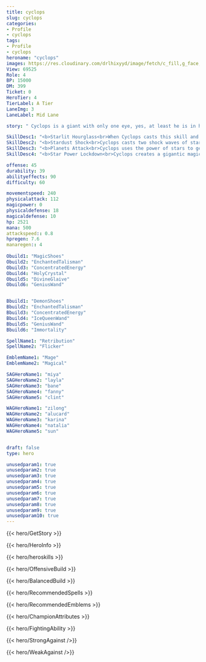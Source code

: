 ```yaml
---
title: cyclops
slug: cyclops
categories: 
- Profile 
- cyclops
tags: 
- Profile
- cyclops
heroname: "cyclops"
images: https://res.cloudinary.com/drlhixyyd/image/fetch/c_fill,g_face,f_auto/https://cdn2-build.mobagenie.my.id/p/images/banner/full/cyclops.jpg
View: 69525 
Role: 4 
BP: 15000
DM: 399 
Ticket: 0 
HeroTier: 4 
TierLabel: A Tier 
LaneImg: 3
LaneLabel: Mid Lane 

story: " Cyclops is a giant with only one eye, yes, at least he is in his own homeland. Cyclops were obsessed with stars and skies when he was little. He watched all days and nights and discovered the truth that planets were moving all the time. And this kind of movements, it contains unbelievable magic power. With an hourglass to load and control this kind of power, he became the famous \'Starsoul Magician\' in his homeland. Planetary movements will never stop, hence his strength is extremely powerful and invincible, which, however, made him feel lonely. One day, Cyclops arrived at the Land of Dawn during his space travel and he found out in surprise that there were so many strong opponents waiting him to defeat. \'I come, I see, I conquer!\' Said Cyclops. "

SkillDesc1: "<b>Starlit Hourglass<br>When Cyclops casts this skill and hits enemies, all skill CD will be decreased by 0.5s."   
SkillDesc2: "<b>Stardust Shock<br>Cyclops casts two shock waves of stardust forward, each dealing 275<font color='#27C0C7'>( +60% Total Magic Power)</font> <font color='#3B69FF'>(Magic Damage)</font> to the enemy."   
SkillDesc3: "<b>Planets Attack<br>Cyclops uses the power of stars to generate a starlit sphere spinning around him and increases 30% of his own Movement Speed within 2s. The sphere will attack nearby enemy heroes first, dealing 200<font color='#27C0C7'>( +50% Total Magic Power)</font> <font color='#3B69FF'>(Magic Damage)</font> to them. (Damage dealt to the same target will decay.)"   
SkillDesc4: "<b>Star Power Lockdown<br>Cyclops creates a gigantic magic sphere filled with planetary power to chase his enemy, dealing 500<font color='#27C0C7'>( +220% Total Magic Power)</font> <font color='#3B69FF'>(Magic Damage)</font>. The target will be immobilized for 1s-2s based on the distance the sphere travels."  

offense: 45 
durability: 39 
abilityeffects: 90 
difficulty: 60 

movementspeed: 240
physicalattack: 112
magicpower: 0
physicaldefense: 18
magicaldefense: 10
hp: 2521
mana: 500
attackspeed:: 0.8
hpregen: 7.6
manaregen:: 4
 
Obuild1: "MagicShoes"  
Obuild2: "EnchantedTalisman" 
Obuild3: "ConcentratedEnergy" 
Obuild4: "HolyCrystal" 
Obuild5: "DivineGlaive" 
Obuild6: "GeniusWand" 


Bbuild1: "DemonShoes"  
Bbuild2: "EnchantedTalisman" 
Bbuild3: "ConcentratedEnergy" 
Bbuild4: "IceQueenWand" 
Bbuild5: "GeniusWand" 
Bbuild6: "Immortality" 

SpellName1: "Retribution" 
SpellName2: "Flicker"   

EmblemName1: "Mage" 
EmblemName2: "Magical"    

SAGHeroName1: "miya"
SAGHeroName2: "layla"
SAGHeroName3: "bane"
SAGHeroName4: "fanny"
SAGHeroName5: "clint"

WAGHeroName1: "zilong"
WAGHeroName2: "alucard"
WAGHeroName3: "karina"
WAGHeroName4: "natalia"
WAGHeroName5: "sun"


draft: false
type: hero

unusedparam1: true
unusedparam2: true
unusedparam3: true
unusedparam4: true
unusedparam5: true
unusedparam6: true
unusedparam7: true
unusedparam8: true
unusedparam9: true
unusedparam10: true
---
```



{{< hero/GetStory >}}

{{< hero/HeroInfo >}}
 
{{< hero/heroskills >}}

{{< hero/OffensiveBuild >}} 

{{< hero/BalancedBuild >}}


{{< hero/RecommendedSpells >}}  

{{< hero/RecommendedEmblems >}}   


{{< hero/ChampionAttributes >}}


{{< hero/FightingAbility >}}

{{< hero/StrongAgainst />}}

{{< hero/WeakAgainst />}}
